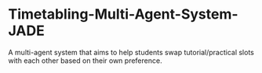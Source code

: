 # Timetabling-Multi-Agent-System-JADE
A multi-agent system that aims to help students swap tutorial/practical slots with each other based on their own preference.
